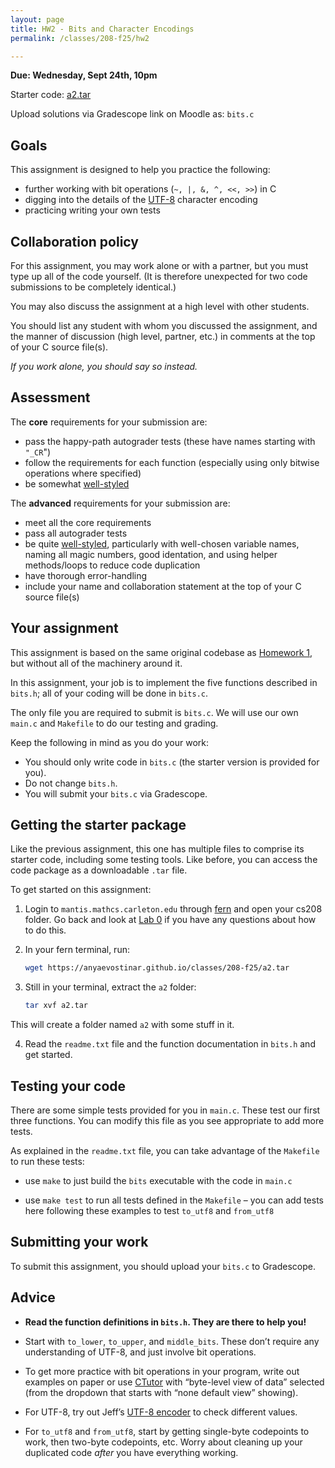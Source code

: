 ```yaml
---
layout: page
title: HW2 - Bits and Character Encodings
permalink: /classes/208-f25/hw2

---
```


**Due: Wednesday, Sept 24th, 10pm**

Starter code: [a2.tar](a2.tar)

Upload solutions via Gradescope link on Moodle as: `bits.c`

## Goals
This assignment is designed to help you practice the following:

* further working with bit operations (`~, |, &, ^, <<, >>`) in C
* digging into the details of the [UTF-8](https://en.wikipedia.org/wiki/UTF-8) character encoding
* practicing writing your own tests

## Collaboration policy
For this assignment, you may work alone or with a partner, but you must type up all of the code yourself. (It is therefore unexpected for two code submissions to be completely identical.)

You may also discuss the assignment at a high level with other students.

You should list any student with whom you discussed the assignment, and the manner of discussion (high level, partner, etc.) in comments at the top of your C source file(s).

*If you work alone, you should say so instead.*

## Assessment
The **core** requirements for your submission are:

* pass the happy-path autograder tests (these have names starting with `"_CR`")
* follow the requirements for each function (especially using only bitwise operations where specified)
* be somewhat [well-styled](https://www.cs.carleton.edu/faculty/tamert/courses/cs208-s25/style-guide)

The **advanced** requirements for your submission are:

* meet all the core requirements
* pass all autograder tests
* be quite [well-styled](https://www.cs.carleton.edu/faculty/tamert/courses/cs208-s25/style-guide), particularly with well-chosen variable names, naming all magic numbers, good identation, and using helper methods/loops to reduce code duplication
* have thorough error-handling
* include your name and collaboration statement at the top of your C source file(s)

## Your assignment
This assignment is based on the same original codebase as [Homework 1](hw1), but without all of the machinery around it.

In this assignment, your job is to implement the five functions described in `bits.h`; all of your coding will be done in `bits.c`.

The only file you are required to submit is `bits.c`. We will use our own `main.c` and `Makefile` to do our testing and grading.

Keep the following in mind as you do your work:

* You should only write code in `bits.c` (the starter version is provided for you).
* Do not change `bits.h`.
* You will submit your `bits.c` via Gradescope.

## Getting the starter package
Like the previous assignment, this one has multiple files to comprise its starter code, including some testing tools. Like before, you can access the code package as a downloadable `.tar` file.

To get started on this assignment:

1. Login to `mantis.mathcs.carleton.edu` through [fern](https://fern.mathcs.carleton.edu/jupyter) and open your cs208 folder. Go back and look at [Lab 0](mantis-lab) if you have any questions about how to do this.

2. In your fern terminal, run:
    ```bash
    wget https://anyaevostinar.github.io/classes/208-f25/a2.tar
    ```

3. Still in your terminal, extract the `a2` folder:
    ```bash
    tar xvf a2.tar
    ```

This will create a folder named `a2` with some stuff in it.

4. Read the `readme.txt` file and the function documentation in `bits.h` and get started.

## Testing your code
There are some simple tests provided for you in `main.c`. These test our first three functions. You can modify this file as you see appropriate to add more tests.

As explained in the `readme.txt` file, you can take advantage of the `Makefile` to run these tests:

* use `make` to just build the `bits` executable with the code in `main.c`

* use `make test` to run all tests defined in the `Makefile` – you can add tests here following these examples to test `to_utf8` and `from_utf8`

## Submitting your work
To submit this assignment, you should upload your `bits.c` to Gradescope.

## Advice
* **Read the function definitions in `bits.h`. They are there to help you!**

* Start with `to_lower`, `to_upper`, and `middle_bits`. These don’t require any understanding of UTF-8, and just involve bit operations.

* To get more practice with bit operations in your program, write out examples on paper or use [CTutor](https://pythontutor.com/c.html) with “byte-level view of data” selected (from the dropdown that starts with “none default view” showing).

* For UTF-8, try out Jeff’s [UTF-8 encoder](https://sandbox.jeffondich.com/encoder/) to check different values.

* For `to_utf8` and `from_utf8`, start by getting single-byte codepoints to work, then two-byte codepoints, etc. Worry about cleaning up your duplicated code *after* you have everything working.